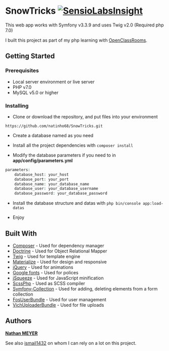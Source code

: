 # SnowTricks [![SensioLabsInsight](https://insight.sensiolabs.com/projects/91082ddc-cd1f-4afe-ba83-a26626e16238/mini.png)](https://insight.sensiolabs.com/projects/91082ddc-cd1f-4afe-ba83-a26626e16238)

This web app works with Symfony v3.3.9 and uses Twig v2.0 (Required php 7.0)

I built this project as part of my php learning with [OpenClassRooms](https://openclassrooms.com/).

## Getting Started


### Prerequisites

* Local server environment or live server
* PHP v7.0
* MySQL v5.0 or higher


### Installing



* Clone or download the repository, and put files into your environment

```
https://github.com/natinho68/SnowTricks.git
```

* Create a database named as you need

* Install all the project dependencies with ``` composer install ```

* Modify the database parameters if you need to in **app/config/parameters.yml**

```php
parameters:
    database_host: your_host
    database_port: your_port
    database_name: your_database_name
    database_user: your_database_username
    database_password: your_database_password
```
* Install the database structure and datas with ``` php bin/console app:load-datas ```

* Enjoy

## Built With

* [Composer](https://getcomposer.org/) - Used for dependency manager
* [Doctrine](https://github.com/doctrine/doctrine2) - Used for Object Relational Mapper
* [Twig](https://twig.sensiolabs.org/) - Used for template engine
* [Materialize](http://materializecss.com/) - Used for design and responsive
* [jQuery](https://rometools.github.io/rome/) - Used for animations
* [Google fonts](https://fonts.google.com/) - Used for polices
* [jSqueeze](https://github.com/tchwork/jsqueeze) - Used for JavaScript minification
* [ScssPhp](https://github.com/leafo/scssphp) - Used as SCSS compiler
* [Symfony-Collection](https://github.com/ninsuo/symfony-collection) - Used for adding, deleting elements from a form collection
* [FosUserBundle](https://github.com/FriendsOfSymfony/FOSUserBundle) - Used for user management
* [VichUploaderBundle](https://github.com/dustin10/VichUploaderBundle) - Used for  file uploads

## Authors

[**Nathan MEYER**](https://github.com/natinho68)

See also [ismail1432](https://github.com/ismail1432) on whom I can rely on a lot on this project.
